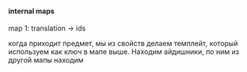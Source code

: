 #### internal maps

map 1: translation -> ids

когда приходит предмет, мы из свойств делаем темплейт, который используем как ключ в мапе выше.
Находим айдишники, по ним из другой мапы находим


